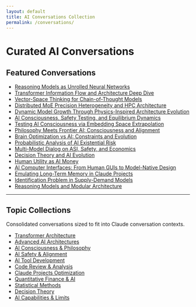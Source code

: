 ```yaml
---
layout: default
title: AI Conversations Collection
permalink: /conversations/
---
```


# Curated AI Conversations

## Featured Conversations

- [Reasoning Models as Unrolled Neural Networks](/conversations/featured/reasoning-models-as-unrolled-neural-networks/)
- [Transformer Information Flow and Architecture Deep Dive](/conversations/featured/transformer-information-flow-and-architecture-deep-dive/)
- [Vector-Space Thinking for Chain-of-Thought Models](/conversations/featured/vector-space-thinking-for-chain-of-thought-models/)
- [Distributed MoE Precision Heterogeneity and HPC Architecture](/conversations/featured/distributed-moe-precision-heterogeneity-and-hpc-architecture/)
- [Dynamic Model Growth Through Physics-Inspired Architecture Evolution](/conversations/featured/dynamic-model-growth-through-physics-inspired-architecture-evolution/)
- [AI Consciousness, Safety Testing, and Equilibrium Dynamics](/conversations/featured/ai-consciousness-safety-testing-and-equilibrium-dynamics/)
- [Testing AI Consciousness via Embedding Space Extrapolation](/conversations/featured/testing-ai-consciousness-via-embedding-space-extrapolation/)
- [Philosophy Meets Frontier AI: Consciousness and Alignment](/conversations/featured/philosophy-meets-frontier-ai-consciousness-and-alignment/)
- [Brain Optimization vs AI: Constraints and Evolution](/conversations/featured/brain-optimization-vs-ai-constraints-and-evolution/)
- [Probabilistic Analysis of AI Existential Risk](/conversations/featured/probabilistic-analysis-of-ai-existential-risk/)
- [Multi-Model Dialog on ASI, Safety, and Economics](/conversations/featured/multi-model-dialog-on-asi-safety-and-economics/)
- [Decision Theory and AI Evolution](/conversations/featured/decision-theory-and-ai-evolution/)
- [Human Utility as AI Money](/conversations/featured/human-utility-as-ai-money/)
- [AI Computer Interfaces: From Human GUIs to Model-Native Design](/conversations/featured/ai-computer-interfaces-from-human-guis-to-model-native-design/)
- [Emulating Long-Term Memory in Claude Projects](/conversations/featured/emulating-long-term-memory-in-claude-projects/)
- [Identification Problem in Supply-Demand Models](/conversations/featured/identification-problem-in-supply-demand-models/)
- [Reasoning Models and Modular Architecture](/conversations/featured/reasoning-models-and-modular-architecture/)

---

## Topic Collections

Consolidated conversations sized to fit into Claude conversation contexts.

- <a href="/conversations/CONSOLIDATED_transformer-architecture.md" download="CONSOLIDATED_transformer-architecture.md">Transformer Architecture</a>
- <a href="/conversations/CONSOLIDATED_ai-architecture-advanced.md" download="CONSOLIDATED_ai-architecture-advanced.md">Advanced AI Architectures</a>
- <a href="/conversations/CONSOLIDATED_ai-consciousness-philosophy.md" download="CONSOLIDATED_ai-consciousness-philosophy.md">AI Consciousness & Philosophy</a>
- <a href="/conversations/CONSOLIDATED_ai-safety-alignment.md" download="CONSOLIDATED_ai-safety-alignment.md">AI Safety & Alignment</a>
- <a href="/conversations/CONSOLIDATED_ai-tool-development.md" download="CONSOLIDATED_ai-tool-development.md">AI Tool Development</a>
- <a href="/conversations/CONSOLIDATED_ai-code-review.md" download="CONSOLIDATED_ai-code-review.md">Code Review & Analysis</a>
- <a href="/conversations/CONSOLIDATED_claude-projects-meta.md" download="CONSOLIDATED_claude-projects-meta.md">Claude Projects Optimization</a>
- <a href="/conversations/CONSOLIDATED_ai-quantitative-finance.md" download="CONSOLIDATED_ai-quantitative-finance.md">Quantitative Finance & AI</a>
- <a href="/conversations/CONSOLIDATED_ai-statistical-methods.md" download="CONSOLIDATED_ai-statistical-methods.md">Statistical Methods</a>
- <a href="/conversations/CONSOLIDATED_ai-decision-theory.md" download="CONSOLIDATED_ai-decision-theory.md">Decision Theory</a>
- <a href="/conversations/CONSOLIDATED_ai-capabilities-limits.md" download="CONSOLIDATED_ai-capabilities-limits.md">AI Capabilities & Limits</a>